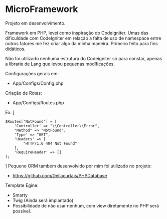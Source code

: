 # MicroFramework
Projeto em desenvolvimento.

Framework em PHP, levei como inspiração do Codeigniter.
Umas das dificuldade com CodeIgniter em relação a falta de uso de namespace entre outros fatores me fez criar algo da minha maneira.
Primeiro feito para fins didáticos.

Não foi utilizado nenhuma estrutura do Codeigniter só para constar, apenas a librarie de Lang que levou pequenas modíficações.

Configurações gerais em:
* App/Configs/Config.php

Criação de Rotas:
* App/Configs/Routes.php

Ex:
[

    $Routes['NotFound'] = [
        'Controller' => "\\Controller\\Error",
        "Method" => "NotFound",
        'Type' => "GET",
        'Headers' => [
            "HTTP/1.0 404 Not Found"
        ],
        'RequireHeader' => []
    ];
    
]
Pequeno ORM também desenvolvido por mim foi utilizado no projeto:
* https://github.com/Dellacurtais/PHPDatabase

Template Egine:
* Smarty
* Twig (Ainda será implantado)
* Possíbilidade de não usar nenhum, com view diretamente no PHP será possível.





